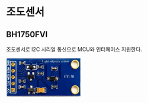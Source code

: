 

# 조도센서

## BH1750FVI

조도센서로 I2C 시리얼 통신으로 MCU와 인터페이스 지원한다.

<img src="BH1750FVI/BH1750FVI_m1.png" width="40%" height="40%"  alt="BH1750FVI_m1" />



